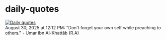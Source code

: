 # daily-quotes
[![Daily quotes](https://github.com/ceepu8/daily-quotes/actions/workflows/daily-quote.yml/badge.svg)](https://github.com/ceepu8/daily-quotes/actions/workflows/daily-quote.yml)<br/>
August 30, 2025 at 12:12 PM: "Don't forget your own self while preaching to others." - Umar ibn Al-Khattāb (R.A)
